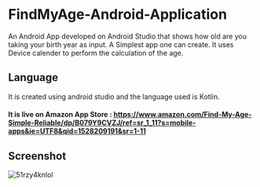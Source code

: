 # FindMyAge-Android-Application

An Android App developed on Android Studio that shows how old are you taking your birth year as input.
A Simplest app one can create.
It uses Device calender to perform the calculation of the age.

## Language
It is created using android studio and the language used is Kotlin.

#### It is live on Amazon App Store : https://www.amazon.com/Find-My-Age-Simple-Reliable/dp/B079Y9CVZJ/ref=sr_1_11?s=mobile-apps&ie=UTF8&qid=1528209191&sr=1-11

## Screenshot
![51rzy4knlol](https://user-images.githubusercontent.com/15246084/40981514-af97a8d8-68f8-11e8-89bd-ff21d5c34fc6.png)
